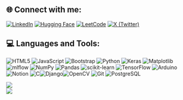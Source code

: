 
## 🌐 Connect with me:
[![LinkedIn](https://img.shields.io/badge/LinkedIn-%230077B5.svg?logo=linkedin&logoColor=white)](https://www.google.com/url?sa=t&source=web&rct=j&opi=89978449&url=https://in.linkedin.com/in/rijo-s-lal-a07230305&ved=2ahUKEwit_eP35OCIAxX1UGwGHXYWFFAQFnoECBQQAQ&usg=AOvVaw04clX_-4h-gQUVEOc9WYhF)
[![Hugging Face](https://img.shields.io/badge/Hugging%20Face-%23FFD400.svg?logo=huggingface&logoColor=black)](https://huggingface.co/your_profile)
[![LeetCode](https://img.shields.io/badge/LeetCode-%23FFA116.svg?logo=leetcode&logoColor=black)](https://leetcode.com/your_profile)
[![X (Twitter)](https://img.shields.io/badge/X-%231DA1F2.svg?logo=twitter&logoColor=white)](https://twitter.com/your_profile)

## 💻 Languages and Tools:
![HTML5](https://img.shields.io/badge/html5-%23E34F26.svg?style=for-the-badge&logo=html5&logoColor=white) ![JavaScript](https://img.shields.io/badge/javascript-%23323330.svg?style=for-the-badge&logo=javascript&logoColor=%23F7DF1E) ![Bootstrap](https://img.shields.io/badge/bootstrap-%238511FA.svg?style=for-the-badge&logo=bootstrap&logoColor=white) ![Python](https://img.shields.io/badge/python-3670A0?style=for-the-badge&logo=python&logoColor=ffdd54) ![Keras](https://img.shields.io/badge/Keras-%23D00000.svg?style=for-the-badge&logo=Keras&logoColor=white) ![Matplotlib](https://img.shields.io/badge/Matplotlib-%23ffffff.svg?style=for-the-badge&logo=Matplotlib&logoColor=black) ![mlflow](https://img.shields.io/badge/mlflow-%23d9ead3.svg?style=for-the-badge&logo=numpy&logoColor=blue) ![NumPy](https://img.shields.io/badge/numpy-%23013243.svg?style=for-the-badge&logo=numpy&logoColor=white) ![Pandas](https://img.shields.io/badge/pandas-%23150458.svg?style=for-the-badge&logo=pandas&logoColor=white) ![scikit-learn](https://img.shields.io/badge/scikit--learn-%23F7931E.svg?style=for-the-badge&logo=scikit-learn&logoColor=white) ![TensorFlow](https://img.shields.io/badge/TensorFlow-%23FF6F00.svg?style=for-the-badge&logo=TensorFlow&logoColor=white) ![Arduino](https://img.shields.io/badge/-Arduino-00979D?style=for-the-badge&logo=Arduino&logoColor=white) ![Notion](https://img.shields.io/badge/Notion-%23000000.svg?style=for-the-badge&logo=notion&logoColor=white) ![C](https://img.shields.io/badge/c-%2300599C.svg?style=for-the-badge&logo=c&logoColor=white)![Django](https://img.shields.io/badge/django-%23092E20.svg?style=for-the-badge&logo=django&logoColor=white)![OpenCV](https://img.shields.io/badge/OpenCV-%23white.svg?style=for-the-badge&logo=opencv&logoColor=black) 
![Git](https://img.shields.io/badge/Git-%23F05033.svg?style=for-the-badge&logo=git&logoColor=white)
![PostgreSQL](https://img.shields.io/badge/PostgreSQL-%23336791.svg?style=for-the-badge&logo=postgresql&logoColor=white)


![](https://github-readme-stats.vercel.app/api?username=RijoSLal&theme=dark&hide_border=false&include_all_commits=false&count_private=false)<br/>
![](https://github-readme-streak-stats.herokuapp.com/?user=RijoSLal&theme=dark&hide_border=false)<br/>





<!-- Proudly created with GPRM ( https://gprm.itsvg.in ) -->

